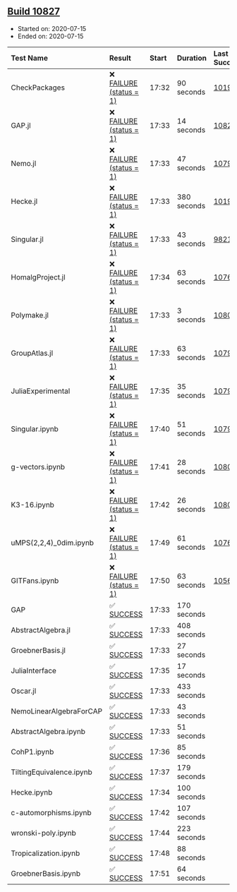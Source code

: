 ## [Build 10827](https://oscarci.mathematik.uni-kl.de/job/oscar/10827/)

* Started on: 2020-07-15
* Ended on: 2020-07-15

| Test Name    | Result | Start | Duration | Last Success | First Failure |
|:-------------|:-------|:------|:---------|:-------------|:--------------|
| CheckPackages | ❌ [FAILURE (status = 1)](https://oscarci.mathematik.uni-kl.de/job/oscar/10827/artifact/logs/build-10827/CheckPackages.log) | 17:32 | 90 seconds | [10197](https://oscarci.mathematik.uni-kl.de/job/oscar/10197/) | [10198](https://oscarci.mathematik.uni-kl.de/job/oscar/10198/) |
| GAP.jl | ❌ [FAILURE (status = 1)](https://oscarci.mathematik.uni-kl.de/job/oscar/10827/artifact/logs/build-10827/GAP.jl.log) | 17:33 | 14 seconds | [10825](https://oscarci.mathematik.uni-kl.de/job/oscar/10825/) | [10826](https://oscarci.mathematik.uni-kl.de/job/oscar/10826/) |
| Nemo.jl | ❌ [FAILURE (status = 1)](https://oscarci.mathematik.uni-kl.de/job/oscar/10827/artifact/logs/build-10827/Nemo.jl.log) | 17:33 | 47 seconds | [10790](https://oscarci.mathematik.uni-kl.de/job/oscar/10790/) | [10791](https://oscarci.mathematik.uni-kl.de/job/oscar/10791/) |
| Hecke.jl | ❌ [FAILURE (status = 1)](https://oscarci.mathematik.uni-kl.de/job/oscar/10827/artifact/logs/build-10827/Hecke.jl.log) | 17:33 | 380 seconds | [10197](https://oscarci.mathematik.uni-kl.de/job/oscar/10197/) | [10198](https://oscarci.mathematik.uni-kl.de/job/oscar/10198/) |
| Singular.jl | ❌ [FAILURE (status = 1)](https://oscarci.mathematik.uni-kl.de/job/oscar/10827/artifact/logs/build-10827/Singular.jl.log) | 17:33 | 43 seconds | [9821](https://oscarci.mathematik.uni-kl.de/job/oscar/9821/) | [9822](https://oscarci.mathematik.uni-kl.de/job/oscar/9822/) |
| HomalgProject.jl | ❌ [FAILURE (status = 1)](https://oscarci.mathematik.uni-kl.de/job/oscar/10827/artifact/logs/build-10827/HomalgProject.jl.log) | 17:34 | 63 seconds | [10765](https://oscarci.mathematik.uni-kl.de/job/oscar/10765/) | [10766](https://oscarci.mathematik.uni-kl.de/job/oscar/10766/) |
| Polymake.jl | ❌ [FAILURE (status = 1)](https://oscarci.mathematik.uni-kl.de/job/oscar/10827/artifact/logs/build-10827/Polymake.jl.log) | 17:33 | 3 seconds | [10806](https://oscarci.mathematik.uni-kl.de/job/oscar/10806/) | [10807](https://oscarci.mathematik.uni-kl.de/job/oscar/10807/) |
| GroupAtlas.jl | ❌ [FAILURE (status = 1)](https://oscarci.mathematik.uni-kl.de/job/oscar/10827/artifact/logs/build-10827/GroupAtlas.jl.log) | 17:33 | 63 seconds | [10790](https://oscarci.mathematik.uni-kl.de/job/oscar/10790/) | [10791](https://oscarci.mathematik.uni-kl.de/job/oscar/10791/) |
| JuliaExperimental | ❌ [FAILURE (status = 1)](https://oscarci.mathematik.uni-kl.de/job/oscar/10827/artifact/logs/build-10827/JuliaExperimental.log) | 17:35 | 35 seconds | [10790](https://oscarci.mathematik.uni-kl.de/job/oscar/10790/) | [10791](https://oscarci.mathematik.uni-kl.de/job/oscar/10791/) |
| Singular.ipynb | ❌ [FAILURE (status = 1)](https://oscarci.mathematik.uni-kl.de/job/oscar/10827/artifact/logs/build-10827/Singular.ipynb.log) | 17:40 | 51 seconds | [10790](https://oscarci.mathematik.uni-kl.de/job/oscar/10790/) | [10791](https://oscarci.mathematik.uni-kl.de/job/oscar/10791/) |
| g-vectors.ipynb | ❌ [FAILURE (status = 1)](https://oscarci.mathematik.uni-kl.de/job/oscar/10827/artifact/logs/build-10827/g-vectors.ipynb.log) | 17:41 | 28 seconds | [10806](https://oscarci.mathematik.uni-kl.de/job/oscar/10806/) | [10807](https://oscarci.mathematik.uni-kl.de/job/oscar/10807/) |
| K3-16.ipynb | ❌ [FAILURE (status = 1)](https://oscarci.mathematik.uni-kl.de/job/oscar/10827/artifact/logs/build-10827/K3-16.ipynb.log) | 17:42 | 26 seconds | [10806](https://oscarci.mathematik.uni-kl.de/job/oscar/10806/) | [10807](https://oscarci.mathematik.uni-kl.de/job/oscar/10807/) |
| uMPS(2,2,4)_0dim.ipynb | ❌ [FAILURE (status = 1)](https://oscarci.mathematik.uni-kl.de/job/oscar/10827/artifact/logs/build-10827/uMPS-2-2-4-_0dim.ipynb.log) | 17:49 | 61 seconds | [10765](https://oscarci.mathematik.uni-kl.de/job/oscar/10765/) | [10766](https://oscarci.mathematik.uni-kl.de/job/oscar/10766/) |
| GITFans.ipynb | ❌ [FAILURE (status = 1)](https://oscarci.mathematik.uni-kl.de/job/oscar/10827/artifact/logs/build-10827/GITFans.ipynb.log) | 17:50 | 63 seconds | [10566](https://oscarci.mathematik.uni-kl.de/job/oscar/10566/) | [10567](https://oscarci.mathematik.uni-kl.de/job/oscar/10567/) |
| GAP | ✅ [SUCCESS](https://oscarci.mathematik.uni-kl.de/job/oscar/10827/artifact/logs/build-10827/GAP.log) | 17:33 | 170 seconds |  |  |
| AbstractAlgebra.jl | ✅ [SUCCESS](https://oscarci.mathematik.uni-kl.de/job/oscar/10827/artifact/logs/build-10827/AbstractAlgebra.jl.log) | 17:33 | 408 seconds |  |  |
| GroebnerBasis.jl | ✅ [SUCCESS](https://oscarci.mathematik.uni-kl.de/job/oscar/10827/artifact/logs/build-10827/GroebnerBasis.jl.log) | 17:33 | 27 seconds |  |  |
| JuliaInterface | ✅ [SUCCESS](https://oscarci.mathematik.uni-kl.de/job/oscar/10827/artifact/logs/build-10827/JuliaInterface.log) | 17:35 | 17 seconds |  |  |
| Oscar.jl | ✅ [SUCCESS](https://oscarci.mathematik.uni-kl.de/job/oscar/10827/artifact/logs/build-10827/Oscar.jl.log) | 17:33 | 433 seconds |  |  |
| NemoLinearAlgebraForCAP | ✅ [SUCCESS](https://oscarci.mathematik.uni-kl.de/job/oscar/10827/artifact/logs/build-10827/NemoLinearAlgebraForCAP.log) | 17:33 | 43 seconds |  |  |
| AbstractAlgebra.ipynb | ✅ [SUCCESS](https://oscarci.mathematik.uni-kl.de/job/oscar/10827/artifact/logs/build-10827/AbstractAlgebra.ipynb.log) | 17:33 | 51 seconds |  |  |
| CohP1.ipynb | ✅ [SUCCESS](https://oscarci.mathematik.uni-kl.de/job/oscar/10827/artifact/logs/build-10827/CohP1.ipynb.log) | 17:36 | 85 seconds |  |  |
| TiltingEquivalence.ipynb | ✅ [SUCCESS](https://oscarci.mathematik.uni-kl.de/job/oscar/10827/artifact/logs/build-10827/TiltingEquivalence.ipynb.log) | 17:37 | 179 seconds |  |  |
| Hecke.ipynb | ✅ [SUCCESS](https://oscarci.mathematik.uni-kl.de/job/oscar/10827/artifact/logs/build-10827/Hecke.ipynb.log) | 17:34 | 100 seconds |  |  |
| c-automorphisms.ipynb | ✅ [SUCCESS](https://oscarci.mathematik.uni-kl.de/job/oscar/10827/artifact/logs/build-10827/c-automorphisms.ipynb.log) | 17:42 | 107 seconds |  |  |
| wronski-poly.ipynb | ✅ [SUCCESS](https://oscarci.mathematik.uni-kl.de/job/oscar/10827/artifact/logs/build-10827/wronski-poly.ipynb.log) | 17:44 | 223 seconds |  |  |
| Tropicalization.ipynb | ✅ [SUCCESS](https://oscarci.mathematik.uni-kl.de/job/oscar/10827/artifact/logs/build-10827/Tropicalization.ipynb.log) | 17:48 | 88 seconds |  |  |
| GroebnerBasis.ipynb | ✅ [SUCCESS](https://oscarci.mathematik.uni-kl.de/job/oscar/10827/artifact/logs/build-10827/GroebnerBasis.ipynb.log) | 17:51 | 64 seconds |  |  |
